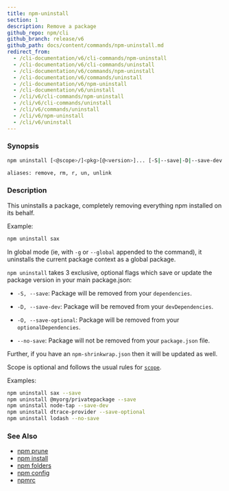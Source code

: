 ```yaml
---
title: npm-uninstall
section: 1
description: Remove a package
github_repo: npm/cli
github_branch: release/v6
github_path: docs/content/commands/npm-uninstall.md
redirect_from:
  - /cli-documentation/v6/cli-commands/npm-uninstall
  - /cli-documentation/v6/cli-commands/uninstall
  - /cli-documentation/v6/commands/npm-uninstall
  - /cli-documentation/v6/commands/uninstall
  - /cli-documentation/v6/npm-uninstall
  - /cli-documentation/v6/uninstall
  - /cli/v6/cli-commands/npm-uninstall
  - /cli/v6/cli-commands/uninstall
  - /cli/v6/commands/uninstall
  - /cli/v6/npm-uninstall
  - /cli/v6/uninstall
---
```


### Synopsis

```bash
npm uninstall [<@scope>/]<pkg>[@<version>]... [-S|--save|-D|--save-dev|-O|--save-optional|--no-save]

aliases: remove, rm, r, un, unlink
```

### Description

This uninstalls a package, completely removing everything npm installed
on its behalf.

Example:

```bash
npm uninstall sax
```

In global mode (ie, with `-g` or `--global` appended to the command),
it uninstalls the current package context as a global package.

`npm uninstall` takes 3 exclusive, optional flags which save or update
the package version in your main package.json:

* `-S, --save`: Package will be removed from your `dependencies`.

* `-D, --save-dev`: Package will be removed from your `devDependencies`.

* `-O, --save-optional`: Package will be removed from your `optionalDependencies`.

* `--no-save`: Package will not be removed from your `package.json` file.

Further, if you have an `npm-shrinkwrap.json` then it will be updated as
well.

Scope is optional and follows the usual rules for [`scope`](/cli/v6/using-npm/scope).

Examples:
```bash
npm uninstall sax --save
npm uninstall @myorg/privatepackage --save
npm uninstall node-tap --save-dev
npm uninstall dtrace-provider --save-optional
npm uninstall lodash --no-save
```

### See Also

* [npm prune](/cli/v6/commands/npm-prune)
* [npm install](/cli/v6/commands/npm-install)
* [npm folders](/cli/v6/configuring-npm/folders)
* [npm config](/cli/v6/commands/npm-config)
* [npmrc](/cli/v6/configuring-npm/npmrc)
